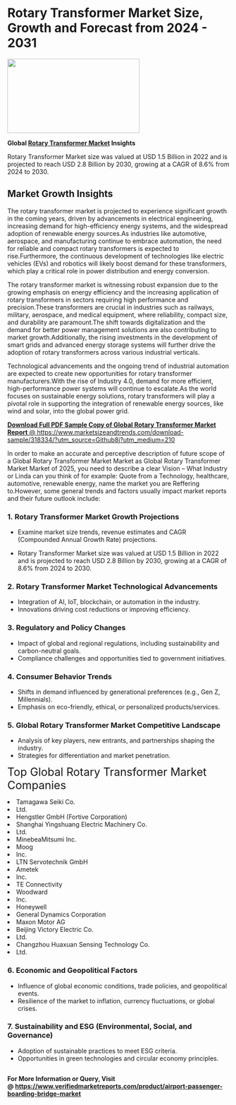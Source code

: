 <H1>Rotary Transformer Market Size, Growth and Forecast from 2024 - 2031</H1><img class="aligncenter size-medium wp-image-584254" src="https://thirdeyenews.in/wp-content/uploads/2024/09/Global-Market-Research-300x168.jpeg" alt="" width="300" height="168" /><p><strong>Global&nbsp;<a href="https://www.marketsizeandtrends.com/download-sample/318334/?utm_source=Github8j?utm_medium=210">Rotary Transformer Market</a> Insights</strong></p><p>Rotary Transformer Market size was valued at USD 1.5 Billion in 2022 and is projected to reach USD 2.8 Billion by 2030, growing at a CAGR of 8.6% from 2024 to 2030.</p><p><h2>Market Growth Insights</h2> <p>The rotary transformer market is projected to experience significant growth in the coming years, driven by advancements in electrical engineering, increasing demand for high-efficiency energy systems, and the widespread adoption of renewable energy sources.As industries like automotive, aerospace, and manufacturing continue to embrace automation, the need for reliable and compact rotary transformers is expected to rise.Furthermore, the continuous development of technologies like electric vehicles (EVs) and robotics will likely boost demand for these transformers, which play a critical role in power distribution and energy conversion.</p> <p><a href="#"></a></p> <p>The rotary transformer market is witnessing robust expansion due to the growing emphasis on energy efficiency and the increasing application of rotary transformers in sectors requiring high performance and precision.These transformers are crucial in industries such as railways, military, aerospace, and medical equipment, where reliability, compact size, and durability are paramount.The shift towards digitalization and the demand for better power management solutions are also contributing to market growth.Additionally, the rising investments in the development of smart grids and advanced energy storage systems will further drive the adoption of rotary transformers across various industrial verticals.</p> <p>Technological advancements and the ongoing trend of industrial automation are expected to create new opportunities for rotary transformer manufacturers.With the rise of Industry 4.0, demand for more efficient, high-performance power systems will continue to escalate.As the world focuses on sustainable energy solutions, rotary transformers will play a pivotal role in supporting the integration of renewable energy sources, like wind and solar, into the global power grid.</p> <p><a href="#"></p><p><span class=""><strong>Download Full PDF Sample Copy of Global Rotary Transformer Market Report</strong> @ <a href="https://www.marketsizeandtrends.com/download-sample/318334/?utm_source=Github8j?utm_medium=210" target="_blank">https://www.marketsizeandtrends.com/download-sample/318334/?utm_source=Github8j?utm_medium=210</a></span></p><p>In order to make an accurate and perceptive description of future scope of a Global&nbsp;Rotary Transformer Market Market as Global&nbsp;Rotary Transformer Market Market of 2025, you need to describe a clear Vision &ndash; What Industry or Linda can you think of for example: Quote from a Technology, healthcare, automotive, renewable energy, name the market you are Reffering to.However, some general trends and factors usually impact market reports and their future outlook include:</p><h3>1.&nbsp;<strong>Rotary Transformer Market Growth Projections</strong></h3><ul><li>Examine market size trends, revenue estimates and CAGR (Compounded Annual Growth Rate) projections.</li><li><p>Rotary Transformer Market size was valued at USD 1.5 Billion in 2022 and is projected to reach USD 2.8 Billion by 2030, growing at a CAGR of 8.6% from 2024 to 2030.</p></li></ul><h3>2.&nbsp;<strong>Rotary Transformer Market Technological Advancements</strong></h3><ul><li>Integration of AI, IoT, blockchain, or automation in the industry.</li><li>Innovations driving cost reductions or improving efficiency.</li></ul><h3>3.&nbsp;<strong>Regulatory and Policy Changes</strong></h3><ul><li>Impact of global and regional regulations, including sustainability and carbon-neutral goals.</li><li>Compliance challenges and opportunities tied to government initiatives.</li></ul><h3>4.&nbsp;<strong>Consumer Behavior Trends</strong></h3><ul><li>Shifts in demand influenced by generational preferences (e.g., Gen Z, Millennials).</li><li>Emphasis on eco-friendly, ethical, or personalized products/services.</li></ul><h3>5.&nbsp;<strong>Global Rotary Transformer Market Competitive Landscape</strong></h3><ul><li>Analysis of key players, new entrants, and partnerships shaping the industry.</li><li>Strategies for differentiation and market penetration.</li></ul><p data-pm-slice="1 1 []"><span style="color: inherit; font-family: inherit; font-size: 25px;">Top Global Rotary Transformer Market Companies</span></p><div class="" data-test-id=""><p><li>Tamagawa Seiki Co.</li><li> Ltd.</li><li> Hengstler GmbH (Fortive Corporation)</li><li> Shanghai Yingshuang Electric Machinery Co.</li><li> Ltd.</li><li> MinebeaMitsumi Inc.</li><li> Moog</li><li> Inc.</li><li> LTN Servotechnik GmbH</li><li> Ametek</li><li> Inc.</li><li> TE Connectivity</li><li> Woodward</li><li> Inc.</li><li> Honeywell</li><li> General Dynamics Corporation</li><li> Maxon Motor AG</li><li> Beijing Victory Electric Co.</li><li> Ltd.</li><li> Changzhou Huaxuan Sensing Technology Co.</li><li> Ltd.</li></p></div><h3>6.&nbsp;<strong>Economic and Geopolitical Factors</strong></h3><ul><li>Influence of global economic conditions, trade policies, and geopolitical events.</li><li>Resilience of the market to inflation, currency fluctuations, or global crises.</li></ul><h3>7.&nbsp;<strong>Sustainability and ESG (Environmental, Social, and Governance)</strong></h3><ul><li>Adoption of sustainable practices to meet ESG criteria.</li><li>Opportunities in green technologies and circular economy principles.</li></ul><h2><strong style="font-size: 14px;">For More Information or Query, Visit @&nbsp;</strong><a style="background-color: #ffffff; font-size: 14px;" href="https://www.marketsizeandtrends.com/report/rotary-transformer-market/" target="_blank">https://www.verifiedmarketreports.com/product/airport-passenger-boarding-bridge-market</a></h2>